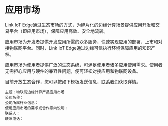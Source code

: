 # 应用市场

Link IoT Edge通过生态市场的方式，为碎片化的边缘计算场景提供应用开发和交易平台（即应用市场），保障应用高效、安全地流转。

应用市场为开发者提供开发应用所需的众多服务，快速实现应用的部署、上市和对接物联网平台。同时，Link IoT Edge通过边缘可信执行环境保障应用的知识产权。

应用市场为使用者提供广泛的生态系统，可满足使用者诸多应用使用需求。使用者无需担心应用与硬件的兼容性问题，便可轻松对接应用和物联网设备。

目前开放生态合作，您可以按如下模板发送信息，[联系我们](https://ai.alimebot.taobao.com/intl/index.htm?from=3kMRyQHHTS)获取详情。

```
主题：物联网边缘计算产品应用市场
公司名称：
公司所属行业信息：
使用应用市场的需求或合作意向说明：
联系人：
联系电话：
```


